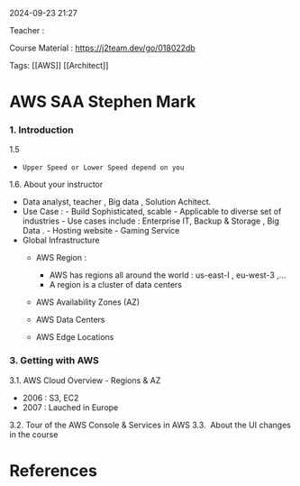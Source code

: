 
2024-09-23 21:27

Teacher : 

Course Material : https://j2team.dev/go/018022db

Tags: [[AWS]] [[Architect]]
# AWS SAA Stephen Mark



### 1. Introduction


1.5
  -     Upper Speed or Lower Speed depend on you


1.6. About your instructor
-  Data analyst, teacher , Big data , Solution Achitect.
- Use Case  : - Build Sophisticated, scable
           - Applicable to diverse set of industries
           - Use cases include : Enterprise IT, Backup & Storage , Big Data .
           -  Hosting website
           - Gaming Service
-  Global Infrastructure
      - AWS Region : 
         - AWS has regions all around the world : us-east-I , eu-west-3 ,...
         - A region is a cluster of data centers  
	  
	  - AWS Availability Zones (AZ)
	  
      - AWS Data Centers
      - AWS Edge Locations



### 3. Getting with AWS 

3.1.  AWS Cloud Overview - Regions & AZ
-  2006 : S3, EC2 
-  2007 : Lauched in Europe

3.2. Tour of the AWS Console & Services in AWS
3.3.  About the UI changes in the course



























# References





